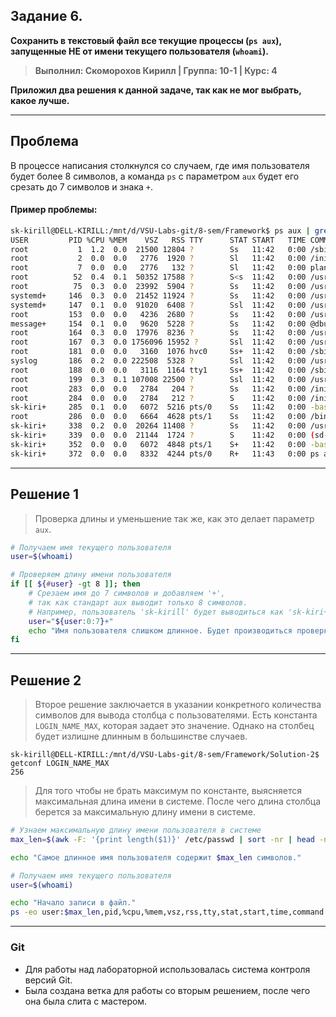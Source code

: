 ## Задание 6.  
**Сохранить в текстовый файл все текущие процессы (`ps aux`), запущенные НЕ от имени текущего пользователя (`whoami`).**  
> **Выполнил: Скоморохов Кирилл | Группа: 10-1 | Курс: 4**

**Приложил два решения к данной задаче, так как не мог выбрать, какое лучше.**

---

## Проблема  

В процессе написания столкнулся со случаем, где имя пользователя будет более 8 символов, а команда `ps` с параметром `aux` будет его срезать до 7 символов и знака `+`.  

#### Пример проблемы:  
```bash
sk-kirill@DELL-KIRILL:/mnt/d/VSU-Labs-git/8-sem/Framework$ ps aux | grep -v $(whoami)
USER         PID %CPU %MEM    VSZ   RSS TTY      STAT START   TIME COMMAND
root           1  1.2  0.0  21500 12804 ?        Ss   11:42   0:00 /sbin/init
root           2  0.0  0.0   2776  1920 ?        Sl   11:42   0:00 /init
root           7  0.0  0.0   2776   132 ?        Sl   11:42   0:00 plan9 --control-socket 7 --log-level 4 --server-fd 8 --pipe-fd 10 --log-truncate
root          52  0.4  0.1  50352 17588 ?        S<s  11:42   0:00 /usr/lib/systemd/systemd-journald
root          75  0.3  0.0  23992  5904 ?        Ss   11:42   0:00 /usr/lib/systemd/systemd-udevd
systemd+     146  0.3  0.0  21452 11924 ?        Ss   11:42   0:00 /usr/lib/systemd/systemd-resolved
systemd+     147  0.1  0.0  91020  6408 ?        Ssl  11:42   0:00 /usr/lib/systemd/systemd-timesyncd
root         153  0.0  0.0   4236  2680 ?        Ss   11:42   0:00 /usr/sbin/cron -f -P
message+     154  0.1  0.0   9620  5228 ?        Ss   11:42   0:00 @dbus-daemon --system --address=systemd: --nofork --nopidfile --systemd-activation --syslog-only
root         164  0.3  0.0  17976  8236 ?        Ss   11:42   0:00 /usr/lib/systemd/systemd-logind
root         167  0.3  0.0 1756096 15952 ?       Ssl  11:42   0:00 /usr/libexec/wsl-pro-service -vv
root         181  0.0  0.0   3160  1076 hvc0     Ss+  11:42   0:00 /sbin/agetty -o -p -- \u --noclear --keep-baud - 115200,38400,9600 vt220
syslog       186  0.2  0.0 222508  5328 ?        Ssl  11:42   0:00 /usr/sbin/rsyslogd -n -iNONE
root         188  0.0  0.0   3116  1164 tty1     Ss+  11:42   0:00 /sbin/agetty -o -p -- \u --noclear - linux
root         199  0.3  0.1 107008 22500 ?        Ssl  11:42   0:00 /usr/bin/python3 /usr/share/unattended-upgrades/unattended-upgrade-shutdown --wait-for-signal
root         283  0.0  0.0   2784   204 ?        Ss   11:42   0:00 /init
root         284  0.0  0.0   2784   212 ?        S    11:42   0:00 /init
sk-kiri+     285  0.1  0.0   6072  5216 pts/0    Ss   11:42   0:00 -bash
root         286  0.0  0.0   6664  4628 pts/1    Ss   11:42   0:00 /bin/login -f
sk-kiri+     338  0.2  0.0  20264 11408 ?        Ss   11:42   0:00 /usr/lib/systemd/systemd --user
sk-kiri+     339  0.0  0.0  21144  1724 ?        S    11:42   0:00 (sd-pam)
sk-kiri+     352  0.0  0.0   6072  4848 pts/1    S+   11:42   0:00 -bash
sk-kiri+     372  0.0  0.0   8332  4244 pts/0    R+   11:43   0:00 ps aux
```

---

## Решение 1

> Проверка длины и уменьшение так же, как это делает параметр `aux`. 


``` bash
# Получаем имя текущего пользователя
user=$(whoami)

# Проверяем длину имени пользователя
if [[ ${#user} -gt 8 ]]; then
    # Срезаем имя до 7 символов и добавляем '+', 
    # так как стандарт aux выводит только 8 символов.
    # Например, пользователь 'sk-kirill' будет выводиться как 'sk-kiri+'.
    user="${user:0:7}+"
    echo "Имя пользователя слишком длинное. Будет производиться проверка по имени $user."
fi
```

---

## Решение 2

> Второе решение заключается в указании конкретного количества символов для вывода столбца с пользователями.
> Есть константа `LOGIN_NAME_MAX`, которая задает это значение. Однако на столбец будет излишне длинным в большинстве случаев.

``` shell
sk-kirill@DELL-KIRILL:/mnt/d/VSU-Labs-git/8-sem/Framework/Solution-2$ getconf LOGIN_NAME_MAX
256
```

> Для того чтобы не брать максимум по константе, выясняется максимальная длина имени в системе.
> После чего длина столбца берется за максимальную длину имени в системе. 

``` bash
# Узнаем максимальную длину имени пользователя в системе
max_len=$(awk -F: '{print length($1)}' /etc/passwd | sort -nr | head -n 1)

echo "Самое длинное имя пользователя содержит $max_len символов."

# Получаем имя текущего пользователя
user=$(whoami)

echo "Начало записи в файл."
ps -eo user:$max_len,pid,%cpu,%mem,vsz,rss,tty,stat,start,time,command | grep -v $user > text.txt
```

---

### Git
* Для работы над лабораторной использовалась система контроля версий Git.
* Была создана ветка для работы со вторым решением, после чего она была слита с мастером.
